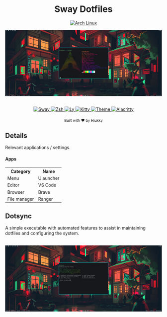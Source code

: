 <h1 align="center">Sway Dotfiles</h1>

<p align="center">
  <a href="https://www.archlinux.org/download/">
    <img alt="Arch Linux" src="https://img.shields.io/badge/OS-Arch%20Linux-%2307b?style=for-the-badge" />
  </a>
</p>

<div align="center">
  <img alt="Setup" src=".assets/setup.png"/>
</div>

<p align="center">
  <br>
  <a href="https://swaywm.org/ ">
    <img alt="Sway" src="https://img.shields.io/badge/WM-Sway-%23FB9F4A?style=for-the-badge" />
  </a>
  <a href="https://www.zsh.org/">
    <img alt="Zsh" src="https://img.shields.io/badge/Shell-ZSH-%23FB6449?style=for-the-badge" />
  </a>
  <a href="https://github.com/nullgemm/ly">
    <img alt="Ly" src="https://img.shields.io/badge/DM-LY-%23273238?style=for-the-badge" />
  </a>
  <a href="https://github.com/kovidgoyal/kitty">
    <img alt="Kitty" src="https://img.shields.io/badge/Terminal-Kitty-%2308C5A1?style=for-the-badge" />
  </a>
  <a href="https://github.com/hiukky/flate ">
    <img alt="Theme" src="https://img.shields.io/badge/Theme-Flate-%232AE18D?style=for-the-badge" />
  </a>
  <a href="https://github.com/alacritty/alacritty">
    <img alt="Alacritty" src="https://img.shields.io/badge/LICENSE-MIT-%23EA194C?style=for-the-badge" />
  </a>
</p>

<p align="center">
  <sub>Built with ❤︎ by <a href="https://hiukky.com">Hiukky</a>
  <br/>
</p>

<h2>Details</h2>
<p>
    Relevant applications / settings.
</p>

<h4>Apps</h4>

<table style="width: 500px;">
  <tr>
    <th>Category</th>
    <th>Name</th>
  </tr>
  <tr>
    <td>Menu</td>
    <td>Ulauncher</td>
  </tr>
  <tr>
    <td>Editor</td>
    <td>VS Code</td>
  </tr>
  <tr>
    <td>Browser</td>
    <td>Brave</td>
  </tr>
  <tr>
    <td>File manager</td>
    <td>Ranger</td>
  </tr>
</table>

<h2>Dotsync</h2>
<p>
    A simple executable with automated features to assist in maintaining dotfiles and configuring the system.
</p>

<br/>

<div align="center">
  <img alt="Setup" src=".assets/cli.png"/>
</div>
